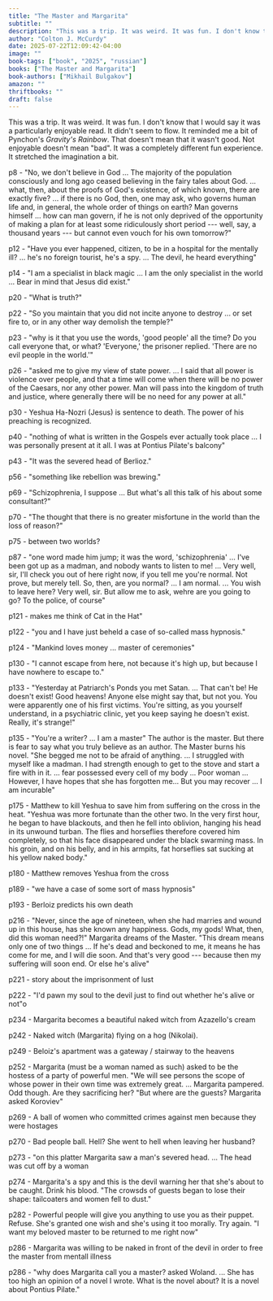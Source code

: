 ```yaml
---
title: "The Master and Margarita"
subtitle: ""
description: "This was a trip. It was weird. It was fun. I don't know that I would say it was a particularly enjoyable read. It didn't seem to flow. It reminded me a bit of Pynchon's _Gravity's Rainbow_. That doesn't mean that it wasn't good. Not enjoyable doesn't mean 'bad'. It was a completely different fun experience. It stretched the imagination a bit."
author: "Colton J. McCurdy"
date: 2025-07-22T12:09:42-04:00
image: ""
book-tags: ["book", "2025", "russian"]
books: ["The Master and Margarita"]
book-authors: ["Mikhail Bulgakov"]
amazon: ""
thriftbooks: ""
draft: false
---
```


This was a trip. It was weird. It was fun. I don't know that I would say it was a particularly enjoyable read. It didn't seem to flow.
It reminded me a bit of Pynchon's _Gravity's Rainbow_. That doesn't mean that it wasn't good. Not enjoyable doesn't mean
"bad". It was a completely different fun experience. It stretched the imagination a bit.

p8 - "No, we don't believe in God ... The majority of the population consciously and long ago ceased believing
in the fairy tales about God. ... what, then, about the proofs of God's existence, of which known, there are exactly
five? ... if there is no God, then, one may ask, who governs human life and, in general, the whole order of things on earth?
Man governs himself ... how can man govern, if he is not only deprived of the opportunity of making a plan
for at least some ridiculously short period --- well, say, a thousand years --- but cannot even vouch for his own tomorrow?"

p12 - "Have you ever happened, citizen, to be in a hospital for the mentally ill? ... he's no foreign tourist, he's a spy. ... The devil, he heard everything"

p14 - "I am a specialist in black magic ... I am the only specialist in the world ... Bear in mind that Jesus did exist."

p20 - "What is truth?"

p22 - "So you maintain that you did not incite anyone to destroy ... or set fire to, or in any other way demolish the temple?"

p23 - "why is it that you use the words, 'good people' all the time? Do you call everyone that, or what? 'Everyone,' the prisoner
replied. 'There are no evil people in the world.'"

p26 - "asked me to give my view of state power. ... I said that all power is violence over people, and that a time
will come when there will be no power of the Caesars, nor any other power. Man will pass into the kingdom
of truth and justice, where generally there will be no need for any power at all."

p30 - Yeshua Ha-Nozri (Jesus) is sentence to death. The power of his preaching is recognized.

p40 - "nothing of what is written in the Gospels ever actually took place ... I was personally present at it all. I was
at Pontius Pilate's balcony"

p43 - "It was the severed head of Berlioz."

p56 - "something like rebellion was brewing."

p69 - "Schizophrenia, I suppose ... But what's all this talk of his about some consultant?"

p70 - "The thought that there is no greater misfortune in the world than the loss of reason?"

p75 - between two worlds?

p87 - "one word made him jump; it was the word, 'schizophrenia' ... I've been got up as a madman, and nobody wants to listen to me! ... Very
well, sir, I'll check you out of here right now, if you tell me you're normal. Not prove, but merely tell. So, then, are you
normal? ... I am normal. ... You wish to leave here? Very well, sir. But allow me to ask, wehre are you going to go? To the police,
of course"

p121 - makes me think of Cat in the Hat"

p122 - "you and I have just beheld a case of so-called mass hypnosis."

p124 - "Mankind loves money ... master of ceremonies"

p130 - "I cannot escape from here, not because it's high up, but because I have nowhere to escape to."

p133 - "Yesterday at Patriarch's Ponds you met Satan. ... That can't be! He doesn't exist! Good heavens! Anyone else
might say that, but not you. You were apparently one of his first victims. You're sitting, as you yourself understand,
in a psychiatric clinic, yet you keep saying he doesn't exist. Really, it's strange!"

p135 - "You're a writer? ... I am a master" The author is the master. But there is fear to say what you truly believe
as an author. The Master burns his novel. "She begged me not to be afraid of anything. ... I struggled with myself like a madman.
I had strength enough to get to the stove and start a fire with in it. ... fear possessed every cell of my body ... Poor woman ...
However, I have hopes that she has forgotten me... But you may recover ... I am incurable"

p175 - Matthew to kill Yeshua to save him from suffering on the cross in the heat. "Yeshua was more fortunate than the other two.
In the very first hour, he began to have blackouts, and then he fell into oblivion, hanging his head in its unwound turban. The flies and horseflies
therefore covered him completely, so that his face disappeared under the black swarming mass. In his groin, and on his belly,
and in his armpits, fat horseflies sat sucking at his yellow naked body."

p180 - Matthew removes Yeshua from the cross

p189 - "we have a case of some sort of mass hypnosis"

p193 - Berloiz predicts his own death

p216 - "Never, since the age of nineteen, when she had marries and wound up in this house, has she known any happiness. Gods, my gods! What, then,
did this woman need?!" Margarita dreams of the Master. "This dream means only one of two things ... If he's dead and beckoned
to me, it means he has come for me, and I will die soon. And that's very good --- because then my suffering will soon end. Or else he's alive"

p221 - story about the imprisonment of lust

p222 - "I'd pawn my soul to the devil just to find out whether he's alive or not"o

p234 - Margarita becomes a beautiful naked witch from Azazello's cream

p242 - Naked witch (Margarita) flying on a hog (Nikolai).

p249 - Beloiz's apartment was a gateway / stairway to the heavens

p252 - Margarita (must be a woman named as such) asked to be the hostess of a party of powerful men. "We will see
persons the scope of whose power in their own time was extremely great. ... Margarita pampered. Odd though. Are they
sacrificing her? "But where are the guests? Margarita asked Koroviev"

p269 - A ball of women who committed crimes against men because they were hostages

p270 - Bad people ball. Hell? She went to hell when leaving her husband?

p273 - "on this platter Margarita saw a man's severed head. ... The head was cut off by a woman

p274 - Margarita's a spy and this is the devil warning her that she's about to be caught. Drink his blood. "The crowsds of guests
began to lose their shape: tailcoaters and women fell to dust."

p282 - Powerful people will give you anything to use you as their puppet. Refuse. She's granted one wish and she's
using it too morally. Try again. "I want my beloved master to be returned to me right now"

p286 - Margarita was willing to be naked in front of the devil in order to free the master from mentall illness

p286 - "why does Margarita call you a master? asked Woland. ... She has too high an opinion of a novel I wrote. What is the novel about? It is a
novel about Pontius Pilate."
